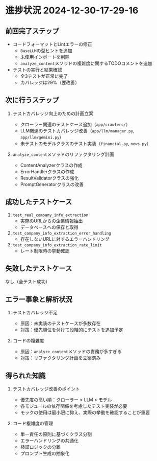 # 進捗状況 2024-12-30-17-29-16

## 前回完了ステップ
- コードフォーマットとLintエラーの修正
  - `BaseLLM`の型ヒントを追加
  - 未使用インポートを削除
  - `analyze_content`メソッドの複雑度に関するTODOコメントを追加
- テストの実行と結果確認
  - 全3テストが正常に完了
  - カバレッジは29%（要改善）

## 次に行うステップ
1. テストカバレッジ向上のための計画立案
   - クローラー関連のテストケース追加（`app/crawlers/`）
   - LLM関連のテストカバレッジ改善（`app/llm/manager.py`, `app/llm/gemini.py`）
   - 未テストのモデルクラスのテスト実装（`financial.py`, `news.py`）

2. `analyze_content`メソッドのリファクタリング計画
   - ContentAnalyzerクラスの作成
   - ErrorHandlerクラスの作成
   - ResultValidatorクラスの強化
   - PromptGeneratorクラスの改善

## 成功したテストケース
1. `test_real_company_info_extraction`
   - 実際のURLからの企業情報抽出
   - データベースへの保存と取得
2. `test_company_info_extraction_error_handling`
   - 存在しないURLに対するエラーハンドリング
3. `test_company_info_extraction_rate_limit`
   - レート制限時の挙動確認

## 失敗したテストケース
なし（全テスト成功）

## エラー事象と解析状況
1. テストカバレッジ不足
   - 原因：未実装のテストケースが多数存在
   - 対策：優先順位を付けて段階的にテストを追加予定

2. コードの複雑度
   - 原因：`analyze_content`メソッドの責務が多すぎる
   - 対策：リファクタリング計画を立案済み

## 得られた知識
1. テストカバレッジ改善のポイント
   - 優先度の高い順：クローラー > LLM > モデル
   - 各モジュールの依存関係を考慮したテスト実装が必要
   - モックの使用は最小限に抑え、実際の挙動を確認することが重要

2. コード複雑度の管理
   - 単一責任の原則に基づくクラス分割
   - エラーハンドリングの共通化
   - 検証ロジックの分離
   - プロンプト生成の抽象化 